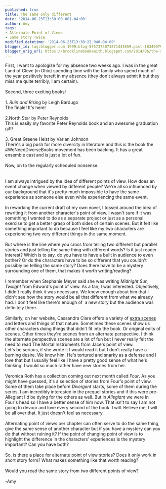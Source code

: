 ```yaml
---
published: true
title: The same only different
date: '2014-06-23T13:30:00.001-04:00'
author: Amy
tags:
- Alternate Point of Views
- Same story Twice
modified_datetime: '2014-06-23T13:30:22.040-04:00'
blogger_id: tag:blogger.com,1999:blog-5767374071871443859.post-1834697941519980036
blogger_orig_url: https://brooklinebooksmith.blogspot.com/2014/06/the-same-only-different.html
---
```


First, I want to apologize for my absence two weeks ago. I was in the great Land of Cleve (in Ohio) spending time with the family who spend much of the year positively bereft in my absence (they don't always admit it but they miss me quite terribly, I am certain). <br /><br />Second, three exciting books!<br /><br />1.<i> Ruin and Rising</i> by Leigh Bardugo<br />The finale! It's here!<br /><br />2.North Star by Peter Reynolds<br />This is easily my favorite Peter Reynolds book and an awesome graduation gift!<br /><br />3. Great Greene Heist by Varian Johnson<br />There's a big push for more diversity in literature and this is the book the #WeNeedDiverseBooks movement has been backing. It has a great ensemble cast and is just a lot of fun.<br /><br />Now, on to the regularly scheduled nonsense.<br /><br /><br />I am always intrigued by the idea of different points of view. How does an event change when viewed by different people? We're all so influenced by our background that it's pretty much impossible to have the same experience as someone else even while experiencing the same event.<br /><br />In reworking the current draft of my own novel, I tossed around the idea of rewriting it from another character's point of view. I wasn't sure if it was something I wanted to do as a separate project or just as a personal exercise to get a better grasp of both sides of certain scenes. But it felt like something important to do because I feel like my two characters are experiencing two very different things in the same moment. <br /><br />But where is the line where you cross from telling two different but parallel stories and just telling the same thing with different words? Is it just reader interest? Which is to say, do you have to have a built in audience to even bother? Or do the characters have to be so different that you couldn't possibly be telling the same story? Does there have to be a mystery surrounding one of them, that makes it worth writing/reading?<br /><br />I remember when Stephanie Meyer said she was writing <i>Midnight Sun, Twilight</i> from Edward's point of view. As a fan, I was interested. Objectively, I didn't really think it was necessary. We knew enough about him that I didn't see how the story would be all that different from what we already had. I don't feel like there's enough of&nbsp; a new story but the audience was definitely there.<br /><br />Similarly, on her website, Cassandra Clare offers a variety of <a href="https://www.cassandraclare.com/my-writing/excerpts-extras/">extra scenes</a> and letters and things of that nature. Sometimes these scenes show us other characters doing things that didn't fit into the book. Or original edits of scenes. Other times they're scenes from an alternate perspective. I think the alternate perspective scenes are a lot of fun but I never really felt the need to read The Mortal Instruments from Jace's point of view. <br />Let's be serious, if she wrote it I would read it but I don't really have a burning desire. We know him. He's tortured and snarky as a defense and I love that but I usually feel like I have a pretty good sense of what he's thinking. I would so much rather have new stories from her.<br /><br />Veronica Roth has a collection coming out next month called <i>Four</i>. As you might have guessed, it's a selection of stories from Four's point of view. Some of them take place before <i>Divergent</i> starts, some of them during the series. I am incredibly interested in the prequel stories and if this were pre-Allegiant I'd be dying for the others as well. But in <i>Allegiant</i> we were in Four's head so I have a better sense of him now. That isn't to say I am not going to devour and love every second of the book. I will. Believe me, I will be all over that. It just doesn't feel as necessary.<br /><br />Alternating point of views per chapter can often serve to do the same thing, give the same sense of another character but if you have a mystery can you do that without ruining it? If the point of changing point of view is to highlight the difference in the characters' experiences is the mystery important? Can you have both? <br /><br />So, is there a place for alternate point of view stories? Does it only work in short story form? What makes something like that worth reading? <br /><br />Would you read the same story from two different points of view?<br /><br />-Amy